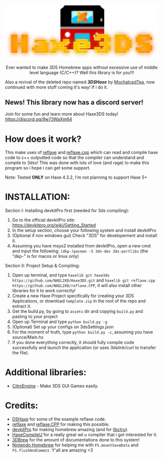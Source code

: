 <p align="center">
  <a href="https://github.com/NAEL2XD/Haxe3DS">
    <img src="logo.png" alt="Haxe3DS" width="600">
  </a>
</p>

<p align="center">
Ever wanted to make 3DS Homebrew apps without excessive use of middle level language (C/C++)? Well this library is for you!!!
</p>

Also a revival of the deleted repo named ***3DSHaxe*** by [MochaIcedTea](https://github.com/MochaIcedTea), now continued with more stuff coming it's way! If i do it.

## News! This library now has a discord server!

Join for some fun and learn more about Haxe3DS today! https://discord.gg/9w73WaXm64

# How does it work?

This make uses of [reflaxe](https://github.com/SomeRanDev/reflaxe) and [reflaxe.cpp](https://github.com/SomeRanDev/reflaxe.CPP) which can read and compile haxe code to c++ outputted code so that the compiler can understand and compile to 3dsx! This was done with lots of love (and rage) to make this program so i hope i can get some support.

Note: Tested **ONLY** on Haxe 4.3.2, I'm not planning to support Haxe 5+

# INSTALLATION:

Section I: Installing devkitPro first (needed for 3ds compiling):

1. Go to the official devkitPro site: https://devkitpro.org/wiki/Getting_Started
2. In the setup section, choose your following system and install devkitPro
3. (Optional if non windows gui) Check "3DS" for developement and install it.
4. Assuming you have msys2 installed from devkitPro, open a new cmd and input the following: `(dkp-)pacman -S 3ds-dev 3ds-portlibs` (the "dkp-" is for macos or linux only)

Section II: Project Setup & Compiling:

1. Open up terminal, and type `haxelib git haxe3ds https://github.com/NAEL2XD/Haxe3DS.git` and `haxelib git reflaxe.cpp https://github.com/NAEL2XD/reflaxe.CPP`, it will also install other libraries for it to work correctly!
2. Create a new Haxe Project specifically for creating your 3DS Applications, or download `template.zip` in the root of the repo and extract it.
3. Get the build.py, by going to `assets` dir and copying `build.py` and pasting to your project
4. Open up Terminal and type `python build.py -g`
5. (Optional) Set up your configs on 3dsSettings.json
6. For the moment of truth, type `python build.py -c`, assuming you have source/Main.hx
7. If you done everything correctly, it should fully compile code successfully and launch the application (or uses 3dslink/curl to transfer the file).

# Additional libraries:

- [CitroEngine](https://github.com/NAEL2XD/CitroEngine) - Make 3DS GUI Games easily.

# Credits:

- [DSHaxe](https://github.com/MochaIcedTea/DSHaxe) for some of the example reflaxe code.
- [reflaxe](https://github.com/SomeRanDev/reflaxe) and [reflaxe.CPP](https://github.com/SomeRanDev/reflaxe.CPP) for making this possible.
- [devkitPro](https://github.com/devkitPro/libctru) for making homebrew amazing (and for [libctru](https://github.com/devkitPro/libctru)).
- [HaxeCompileU](https://github.com/Slushi-Github/hxCompileU) for a really great wii u compiler that i got interested for it.
- [3DBrew](https://www.3dbrew.org/) for the amount of documentations done to this system!
- [Nintendo Homebrew](https://discord.gg/nintendohomebrew) for helping me with `FS.mountSaveData` and `FS.flushAndCommit`. Y'all are amazing <3